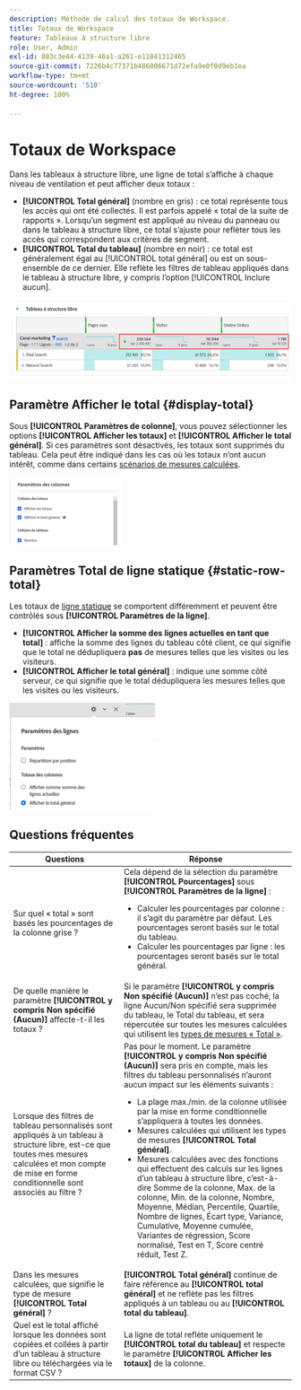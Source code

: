 ```yaml
---
description: Méthode de calcul des totaux de Workspace.
title: Totaux de Workspace
feature: Tableaux à structure libre
role: User, Admin
exl-id: 883c3e44-4139-46a1-a261-e11841312465
source-git-commit: 7226b4c77371b486006671d72efa9e0f0d9eb1ea
workflow-type: tm+mt
source-wordcount: '510'
ht-degree: 100%

---
```


# Totaux de Workspace

Dans les tableaux à structure libre, une ligne de total s’affiche à chaque niveau de ventilation et peut afficher deux totaux :

* **[!UICONTROL Total général]** (nombre en gris) : ce total représente tous les accès qui ont été collectés. Il est parfois appelé « total de la suite de rapports ». Lorsqu’un segment est appliqué au niveau du panneau ou dans le tableau à structure libre, ce total s’ajuste pour refléter tous les accès qui correspondent aux critères de segment.
* **[!UICONTROL Total du tableau]** (nombre en noir) : ce total est généralement égal au [!UICONTROL total général] ou est un sous-ensemble de ce dernier. Elle reflète les filtres de tableau appliqués dans le tableau à structure libre, y compris l’option [!UICONTROL Inclure aucun].

![](assets/total-row.png)

## Paramètre Afficher le total {#display-total}

Sous **[!UICONTROL Paramètres de colonne]**, vous pouvez sélectionner les options **[!UICONTROL Afficher les totaux]** et **[!UICONTROL Afficher le total général]**. Si ces paramètres sont désactivés, les totaux sont supprimés du tableau. Cela peut être indiqué dans les cas où les totaux n’ont aucun intérêt, comme dans certains [scénarios de mesures calculées](https://experienceleague.adobe.com/docs/analytics/components/calculated-metrics/calcmetrics-reference/cm-totals.html?lang=fr).

![](assets/column-settings-total.png)

## Paramètres Total de ligne statique {#static-row-total}

Les totaux de [ligne statique](https://experienceleague.adobe.com/docs/analytics/analyze/analysis-workspace/visualizations/freeform-table/column-row-settings/manual-vs-dynamic-rows.html?lang=fr) se comportent différemment et peuvent être contrôlés sous **[!UICONTROL Paramètres de la ligne]**.

* **[!UICONTROL Afficher la somme des lignes actuelles en tant que total]** : affiche la somme des lignes du tableau côté client, ce qui signifie que le total ne dédupliquera **pas** de mesures telles que les visites ou les visiteurs.
* **[!UICONTROL Afficher le total général]** : indique une somme côté serveur, ce qui signifie que le total dédupliquera les mesures telles que les visites ou les visiteurs.

![](assets/static-rows.png)

## Questions fréquentes

| Questions | Réponse |
|---|---|
| Sur quel « total » sont basés les pourcentages de la colonne grise ? | Cela dépend de la sélection du paramètre **[!UICONTROL Pourcentages]** sous **[!UICONTROL Paramètres de la ligne]** :<ul><li>Calculer les pourcentages par colonne : il s’agit du paramètre par défaut. Les pourcentages seront basés sur le total du tableau.</li><li>Calculer les pourcentages par ligne : les pourcentages seront basés sur le total général.</li></ul> |
| De quelle manière le paramètre **[!UICONTROL y compris Non spécifié (Aucun)]** affecte-t-il les totaux ? | Si le paramètre **[!UICONTROL y compris Non spécifié (Aucun)]** n’est pas coché, la ligne Aucun/Non spécifié sera supprimée du tableau, le Total du tableau, et sera répercutée sur toutes les mesures calculées qui utilisent les [types de mesures « Total »](https://experienceleague.adobe.com/docs/analytics/components/calculated-metrics/calcmetric-workflow/m-metric-type-alloc.html?lang=fr). |
| Lorsque des filtres de tableau personnalisés sont appliqués à un tableau à structure libre, est-ce que toutes mes mesures calculées et mon compte de mise en forme conditionnelle sont associés au filtre ? | Pas pour le moment. Le paramètre **[!UICONTROL y compris Non spécifié (Aucun)]** sera pris en compte, mais les filtres du tableau personnalisés n’auront aucun impact sur les éléments suivants :<ul><li>La plage max./min. de la colonne utilisée par la mise en forme conditionnelle s’appliquera à toutes les données.</li><li>Mesures calculées qui utilisent les types de mesures **[!UICONTROL Total général]**.</li><li>Mesures calculées avec des fonctions qui effectuent des calculs sur les lignes d’un tableau à structure libre, c’est-à-dire Somme de la colonne, Max. de la colonne, Min. de la colonne, Nombre, Moyenne, Médian, Percentile, Quartile, Nombre de lignes, Écart type, Variance, Cumulative, Moyenne cumulée, Variantes de régression, Score normalisé, Test en T, Score centré réduit, Test Z.</li></ul> |
| Dans les mesures calculées, que signifie le type de mesure **[!UICONTROL Total général]** ? | **[!UICONTROL Total général]** continue de faire référence au **[!UICONTROL total général]** et ne reflète pas les filtres appliqués à un tableau ou au **[!UICONTROL total du tableau]**. |
| Quel est le total affiché lorsque les données sont copiées et collées à partir d’un tableau à structure libre ou téléchargées via le format CSV ? | La ligne de total reflète uniquement le **[!UICONTROL total du tableau]** et respecte le paramètre **[!UICONTROL Afficher les totaux]** de la colonne. |
